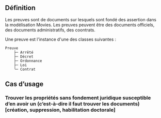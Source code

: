 ## Définition

Les preuves sont de documents sur lesquels sont fondé des assertion dans la modélisation Movies. Les preuves peuvent être des documents officiels, des documents administratifs, des coontrats.

Une preuve est l'instance d'une des classes suivantes :

```
Preuve
    ├─ Arrêté
    ├─ Décret
    ├─ Ordonnance
    ├─ Loi
    ╰─ Contrat
```

## Cas d’usage

### Trouver les propriétés sans fondement juridique susceptible d’en avoir un (c’est-à-dire il faut trouver les documents) \[création, suppression, habilitation doctorale\]